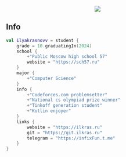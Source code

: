 <p align="center">
  <img src="https://i.imgur.com/PKeTvbA.png">
</p>

Info
---
```kotlin
val ilyakrasnovv = student {
    grade = 10.graduatingIn(2024)
    school {
        +"Public Moscow high school 57"
        website = "https://sch57.ru"    
    }
    major {
        +"Computer Science"
    }
    info {
        +"Codeforces.com problemsetter"
        +"National cs olympiad prize winner"
        +"Tinkoff generation student"
        +"Kotlin enjoyer"
    }
    links {
        website = "https://ilkras.ru"
        git = "https://git.ilkras.ru"
        telegram = "https://infixFun.t.me"
    }
}
```
